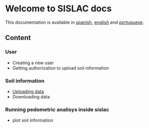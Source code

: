 # Welcome to SISLAC docs

This documentation is available in [spanish](/sislac-docs/README.html), [english](/sislac-docs/en/README.md) and [portuguese](/sislac-docs/pt/README.md).

## Content

### User

* Creating a new user
* Getting authorization to upload soil information

### Soil information

* [Uploading data](/sislac-docs/en/uploading-soildata.md)
* Downloading data

### Running pedometric analisys inside sislac

* plot soil information
